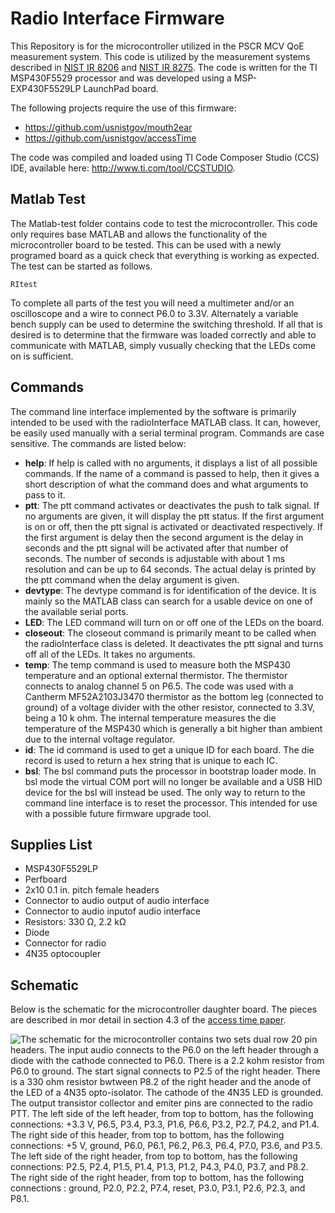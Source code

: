 # Radio Interface Firmware #

This Repository is for the microcontroller utilized in the PSCR MCV QoE measurement system. This code is utilized by the measurement systems described in [NIST IR 8206](https://doi.org/10.6028/NIST.IR.8206) and [NIST IR 8275](https://doi.org/10.6028/NIST.IR.8275). The code is written for the TI MSP430F5529 processor and was developed using a MSP-EXP430F5529LP LaunchPad board.

The following projects require the use of this firmware:
- https://github.com/usnistgov/mouth2ear
- https://github.com/usnistgov/accessTime

The code was compiled and loaded using TI Code Composer Studio (CCS) IDE, available here: http://www.ti.com/tool/CCSTUDIO.

## Matlab Test ##

The Matlab-test folder contains code to test the microcontroller. This code only requires base MATLAB and allows the functionality of the microcontroller board to be tested. This can be used with a newly programed board as a quick check that everything is working as expected. The test can be started as follows.
```
RItest
```

To complete all parts of the test you will need a multimeter and/or an oscilloscope and a wire to connect P6.0 to 3.3V. Alternately a variable bench supply can be used to determine the switching threshold. If all that is desired is to determine that the firmware was loaded correctly and able to communicate with MATLAB, simply vusually checking that the LEDs come on is sufficient.

## Commands ##
The command line interface implemented by the software is primarily intended to be used with the radioInterface MATLAB class. It can, however, be easily used manually with a serial terminal program. Commands are case sensitive. The commands are listed below:

- **help**: If help is called with no arguments, it displays a list of all possible commands. If the name of a command is passed to help, then it gives a short description of what the command does and what arguments to pass to it.
- **ptt**: The ptt command activates or deactivates the push to talk signal. If no arguments are given, it will display the ptt status. If the first argument is on or off, then the ptt signal is activated or deactivated respectively. If the first argument is delay then the second argument is the delay in seconds and the ptt signal will be activated after that number of seconds. The number of seconds is adjustable with about 1 ms resolution and can be up to 64 seconds. The actual delay is printed by the ptt command when the delay argument is given.
- **devtype**: The devtype command is for identification of the device. It is mainly so the MATLAB class can search for a usable device on one of the available serial ports.
- **LED**: The LED command will turn on or off one of the LEDs on the board.
- **closeout**: The closeout command is primarily meant to be called when the radioInterface class is deleted. It deactivates the ptt signal and turns off all of the LEDs. It takes no arguments.
- **temp**: The temp command is used to measure both the MSP430 temperature and an optional external thermistor. The thermistor connects to analog channel 5 on P6.5. The code was used with a Cantherm MF52A2103J3470 thermistor as the bottom leg (connected to ground) of a voltage divider with the other resistor, connected to 3.3V, being a 10 k ohm. The internal temperature measures the die temperature of the MSP430 which is generally a bit higher than ambient due to the internal voltage regulator.
- **id**: The id command is used to get a unique ID for each board. The die record is used to return a hex string that is unique to each IC.
- **bsl**: The bsl command puts the processor in bootstrap loader mode. In bsl mode the virtual COM port will no longer be available and a USB HID device for the bsl will instead be used. The only way to return to the command line interface is to reset the processor. This intended for use with a possible future firmware upgrade tool.

## Supplies List ##

- MSP430F5529LP
- Perfboard
- 2x10 0.1 in. pitch female headers
- Connector to audio output of audio interface
- Connector to audio inputof audio interface
- Resistors: 330 Ω, 2.2 kΩ
- Diode
- Connector for radio
- 4N35 optocoupler

## Schematic ##

Below is the schematic for the microcontroller daughter board. The pieces are described in mor detail in section 4.3 of the [access time paper](https://doi.org/10.6028/NIST.IR.8275).

![The schematic for the microcontroller contains two sets dual row 20 pin headers. The input audio connects to the P6.0 on the left header through a diode with the cathode connected to P6.0. There is a 2.2 kohm resistor from P6.0 to ground. The start signal connects to P2.5 of the right header. There is a 330 ohm resistor bwtween P8.2 of the right header and the anode of the LED of a 4N35 opto-isolator. The cathode of the 4N35 LED is grounded. The output transistor collector and emiter pins are connected to the radio PTT. The left side of the left header, from top to bottom, has the following connections: +3.3 V, P6.5, P3.4, P3.3, P1.6, P6.6, P3.2, P2.7, P4.2, and P1.4. The right side of this header, from top to bottom, has the following connections: +5 V, ground, P6.0, P6.1, P6.2, P6.3, P6.4, P7.0, P3.6, and P3.5. The left side of the right header, from top to bottom, has the following connections: P2.5, P2.4, P1.5, P1.4, P1.3, P1.2, P4.3, P4.0, P3.7, and P8.2. The right side of the right header, from top to bottom, has the following connections : ground, P2.0, P2.2, P7.4, reset, P3.0, P3.1, P2.6, P2.3, and P8.1. ](schematic.svg)
